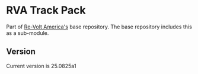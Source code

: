 RVA Track Pack
===
Part of [Re-Volt America's](https://github.com/Re-Volt-America/rva_pack) base repository.
The base repository includes this as a sub-module.

## Version
Current version is 25.0825a1
